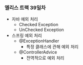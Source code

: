 ### 엘리스 트랙 39일차

- 자바 예외 처리
  - Checked Exception
  - UnChecked Exception
- 스프링 예외 처리
  - @ExceptionHandler
    - 특정 클래스에 관해 예외 처리
  - @ControllerAdvice
    - 전역적으로 예외 처리